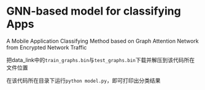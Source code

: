 # GNN-based model for classifying Apps
A Mobile Application Classifying Method based on Graph Attention Network from Encrypted Network Traffic

把data_link中的`train_graphs.bin`与`test_graphs.bin`下载并解压到该代码所在文件位置

在该代码所在目录下运行`python model.py`，即可打印出分类结果
